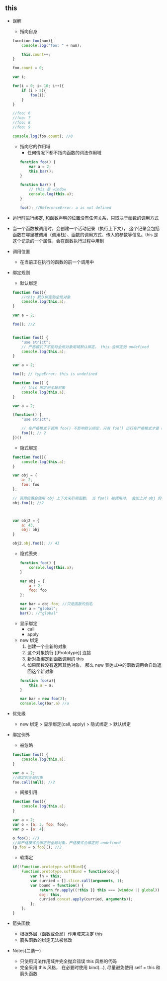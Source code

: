 ## this

* 误解
  * 指向自身
  ```javascript
  fucntion foo(num){
      console.log("foo: " + num);

      this.count++;
  }

  foo.count = 0;

  var i;

  for(i = 0; i< 10; i++){
      if (i > 5){
          foo(i);
      }
  }

  //foo: 6
  //foo: 7
  //foo: 8
  //foo: 9

  console.log(foo.count); //0
  ```
  * 指向它的作用域
    * 任何情况下都不指向函数的词法作用域
    ```javascript
    function foo() {
        var a = 2;
        this.bar();
    }

    function bar() {
        // this 是 window
        console.log(this.a);
    }

    foo(); //ReferenceError: a is not defined
    ```

* 运行时进行绑定, 和函数声明的位置没有任何关系，只取决于函数的调用方式
* 当一个函数被调用时，会创建一个活动记录（执行上下文）， 这个记录会包括函数在哪里被调用（调用栈）、函数的调用方式、传入的参数等信息。this 是这个记录的一个属性，会在函数执行过程中用到
* 调用位置
  * 在当前正在执行的函数的前一个调用中
* 绑定规则
  * 默认绑定
  ```javascript
  function foo(){
      //this 默认绑定到全局对象
      console.log(this.a);
  }

  var a = 2;

  foo(); //2


  function foo() {
      "use strict";
      // 严格模式下不能将全局对象用域默认绑定， this 会绑定到 undefined
      console.log(this.a);
  }

  var a = 2;

  foo(); // typeError: this is undefined

  function foo() {
      // this 绑定到全局对象
      console.log(this.a);
  }

  var a = 2;

  (function() {
      "use strict";

      // 在严格模式下调用 foo() 不影响默认绑定，只有 foo() 运行在严格模式才是 undefined
      foo(); // 2
  })()
  ```
  * 隐式绑定
  ```javascript
  function foo(){
      console.log(this.a);
  }

  var obj = {
      a: 2,
      foo: foo
  };

  // 调用位置会使用 obj 上下文来引用函数， 当 foo() 被调用时， 会加上对 obj 的引用，当函数引用有上下文对象时， 隐式绑定规则会把函数调用总的 this 绑定到这个上下文对象, 但只有最后一层再调用位置中起作用
  obj.foo(); //2



  var obj2 = {
      a: 43,
      obj: obj
  }

  obj2.obj.foo(); // 43
  ```
   * 隐式丢失
        ```javascript
        function foo() {
            console.log(this.a);
        }

        var obj = {
            a : 2;
            foo: foo
        };

        var bar = obj.foo; //只是函数的别名
        var a = "global";
        bar(); //"global"
        ```
  * 显示绑定
    * call
    * apply
  * new 绑定
    1. 创建一个全新的对象
    2. 这个对象执行 [[Prototype]] 连接
    3. 新对象绑定到函数调用的 this
    4. 如果函数没有返回其他对象， 那么 new 表达式中的函数调用会自动返回这个新对象
    ```javascript
    function foo(a){
        this.a = a;
    }

    var bar = new foo(2);
    console.log(bar.a) //a
    ```
* 优先级
  * new 绑定 > 显示绑定(call, apply) > 隐式绑定 > 默认绑定
* 绑定例外
  * 被忽略
  ```javascript
  function foo() {
      console.log(this.a);
  }

  var a = 2;
  //绑定到全局对象
  foo.call(null); //2  
  ```
  * 间接引用
  ```javascript
  function foo(){
      console.log(this.a);
  }

  var a = 2;
  var o = {a: 3, foo: foo};
  var p = {a: 4};

  o.foo(); //3
  //非严格模式会绑定到全局对象，严格模式会绑定到 undefined
  (p.foo = o.foo)(); //2
  ```
  * 软绑定
  ```javascript
  if(!Function.prototype.softBind){
      Function.prototype.softBind = function(obj){
          var fn = this;
          var curried = [].slice.call(arguments, 1);
          var bound = function() {
              return fn.apply((!this }} this === (window || global)) ? 
              obj: this,
              curried.concat.apply(curried, arguments));
          };
      };
  }
  ```
* 箭头函数
  * 根据外层（函数或全局）作用域来决定 this
  * 箭头函数的绑定无法被修改
* Notes(二选一)
  * 只使用词法作用域并完全抛弃错误 this 风格的代码
  * 完全采用 this 风格， 在必要时使用 bind(...), 尽量避免使用 self = this 和箭头函数
